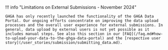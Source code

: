 !!! info "Limitations on External Submissions - November 2024"

    GHGA has only recently launched the functionality of the GHGA Data Portal. Our ongoing efforts concentrate on improving the data upload processes and the overall user experience for external submissions. In general, data upload by external users is not yet possible as it includes manual steps. See also this section in our [FAQ](/faq.md#how-to-upload-your-data-to-the-ghga-data-portal) and the [respective user story](/user_stories/submission/submitting_data.md).

    
